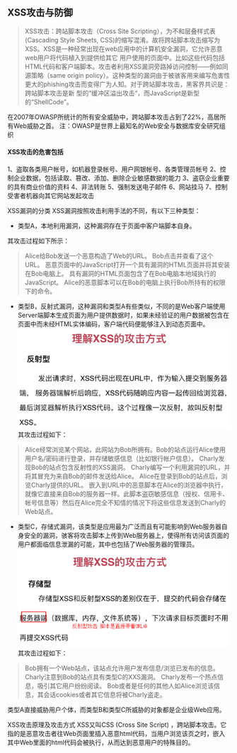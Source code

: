 ## XSS攻击与防御
> XSS攻击：跨站脚本攻击（Cross Site Scripting），为不和层叠样式表(Cascading Style Sheets, CSS)的缩写混淆。故将跨站脚本攻击缩写为XSS。XSS是一种经常出现在web应用中的计算机安全漏洞，它允许恶意web用户将代码植入到提供给其它 用户使用的页面中。比如这些代码包括HTML代码和客户端脚本。攻击者利用XSS漏洞旁路掉访问控制——例如同源策略（same origin policy）。这种类型的漏洞由于被骇客用来编写危害性更大的phishing攻击而变得广为人知。对于跨站脚本攻击，黑客界共识是：跨站脚本攻击是新 型的“缓冲区溢出攻击“，而JavaScript是新型的“ShellCode”。

在2007年OWASP所统计的所有安全威胁中，跨站脚本攻击占到了22%，高居所有Web威胁之首。
注：OWASP是世界上最知名的Web安全与数据库安全研究组织

#### XSS攻击的危害包括
1、盗取各类用户帐号，如机器登录帐号、用户网银帐号、各类管理员帐号
2、控制企业数据，包括读取、篡改、添加、删除企业敏感数据的能力
3、盗窃企业重要的具有商业价值的资料
4、非法转账
5、强制发送电子邮件
6、网站挂马
7、控制受害者机器向其它网站发起攻击

XSS漏洞的分类
XSS漏洞按照攻击利用手法的不同，有以下三种类型：

+ 类型A，本地利用漏洞，这种漏洞存在于页面中客户端脚本自身。

其攻击过程如下所示：

> Alice给Bob发送一个恶意构造了Web的URL。
Bob点击并查看了这个URL。
恶意页面中的JavaScript打开一个具有漏洞的HTML页面并将其安装在Bob电脑上。
具有漏洞的HTML页面包含了在Bob电脑本地域执行的JavaScript。
Alice的恶意脚本可以在Bob的电脑上执行Bob所持有的权限下的命令。

+ 类型B，反射式漏洞，这种漏洞和类型A有些类似，不同的是Web客户端使用Server端脚本生成页面为用户提供数据时，如果未经验证的用户数据被包含在页面中而未经HTML实体编码，客户端代码便能够注入到动态页面中。
![反射型攻击](../assets/反射型攻击.png)
其攻击过程如下：
> Alice经常浏览某个网站，此网站为Bob所拥有。Bob的站点运行Alice使用用户名/密码进行登录，并存储敏感信息（比如银行帐户信息）。
Charly发现Bob的站点包含反射性的XSS漏洞。
Charly编写一个利用漏洞的URL，并将其冒充为来自Bob的邮件发送给Alice。
Alice在登录到Bob的站点后，浏览Charly提供的URL。
嵌入到URL中的恶意脚本在Alice的浏览器中执行，就像它直接来自Bob的服务器一样。此脚本盗窃敏感信息（授权、信用卡、帐号信息等）然后在Alice完全不知情的情况下将这些信息发送到Charly的Web站点。

+ 类型C，存储式漏洞，该类型是应用最为广泛而且有可能影响到Web服务器自身安全的漏洞，骇客将攻击脚本上传到Web服务器上，使得所有访问该页面的用户都面临信息泄漏的可能，其中也包括了Web服务器的管理员。
![存储型攻击](../assets/存储型攻击.png)
其攻击过程如下：
> Bob拥有一个Web站点，该站点允许用户发布信息/浏览已发布的信息。
Charly注意到Bob的站点具有类型C的XXS漏洞。
Charly发布一个热点信息，吸引其它用户纷纷阅读。
Bob或者是任何的其他人如Alice浏览该信息，其会话cookies或者其它信息将被Charly盗走。

类型A直接威胁用户个体，而类型B和类型C所威胁的对象都是企业级Web应用。

XSS攻击原理及攻击方式
XSS又叫CSS (Cross Site Script) ，跨站脚本攻击。它指的是恶意攻击者往Web页面里插入恶意html代码，当用户浏览该页之时，嵌入其中Web里面的html代码会被执行，从而达到恶意用户的特殊目的。

